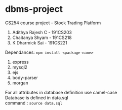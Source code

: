# dbms-project
CS254 course project - Stock Trading Platform<br>

1) Adithya Rajesh C - 191CS203
2) Chaitanya Shyam - 191CS218
3) K Dharmick Sai - 191CS221

Dependances: ```npm install <package-name>```
1) express
2) mysql2
3) ejs
4) body-parser
5) morgan

For all attributes in database definition use camel-case<br>
Database is defined in data.sql<br>
command : ```source data.sql```
